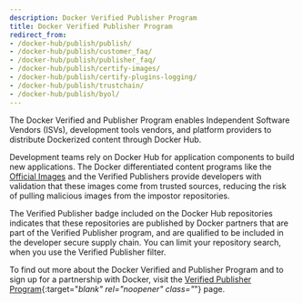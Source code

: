 ```yaml
---
description: Docker Verified Publisher Program
title: Docker Verified Publisher Program
redirect_from:
- /docker-hub/publish/publish/
- /docker-hub/publish/customer_faq/
- /docker-hub/publish/publisher_faq/
- /docker-hub/publish/certify-images/
- /docker-hub/publish/certify-plugins-logging/
- /docker-hub/publish/trustchain/
- /docker-hub/publish/byol/
---
```


The Docker Verified and Publisher Program enables Independent Software Vendors (ISVs), development tools vendors, and platform providers to distribute  Dockerized content through Docker Hub.

Development teams rely on Docker Hub for application components to build new applications. The Docker differentiated content programs like the [Official Images](../official_images.md) and the Verified Publishers provide developers with validation that these images come from trusted sources, reducing the risk of pulling malicious images from the impostor repositories.

The Verified Publisher badge included on the Docker Hub repositories indicates that these repositories are published by Docker partners that are part of the Verified Publisher program, and are qualified to be included in the developer secure supply chain. You can limit your repository search, when you use the Verified Publisher filter.

To find out more about the Docker Verified and Publisher Program and to sign up for a partnership with Docker, visit the [Verified Publisher Program](https://www.docker.com/partners/programs){:target="_blank" rel="noopener" class="_"} page.
